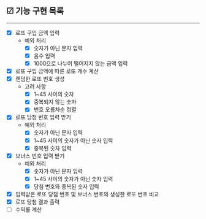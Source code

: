 ## ☑ 기능 구현 목록

---

- [x] 로또 구입 금액 입력
    - 예외 처리
        - [x] 숫자가 아닌 문자 입력
        - [x] 음수 입력
        - [x] 1000으로 나누어 떨어지지 않는 금액 입력
- [x] 로또 구입 금액에 따른 로또 개수 계산
- [x] 랜덤한 로또 번호 생성
    - 고려 사항
        - [x] 1~45 사이의 숫자
        - [x] 중복되지 않는 숫자
        - [x] 번호 오름차순 정렬
- [x] 로또 당첨 번호 입력 받기
    - 예외 처리
        - [x] 숫자가 아닌 문자 입력
        - [x] 1~45 사이의 숫자가 아닌 숫자 입력
        - [x] 중복된 숫자 입력
- [x] 보너스 번호 입력 받기
    - 예외 처리
        - [x] 숫자가 아닌 문자 입력
        - [x] 1~45 사이의 숫자가 아닌 숫자 입력
        - [x] 당첨 번호와 중복된 숫자 입력
- [x] 입력받은 로또 당첨 번호 및 보너스 번호와 생성한 로또 번호 비교
- [x] 로또 당첨 결과 출력
- [ ] 수익률 계산
